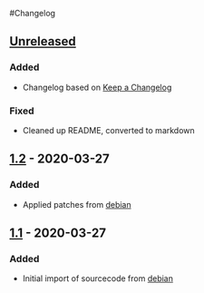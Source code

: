 #Changelog

## [Unreleased]

### Added
- Changelog based on [Keep a Changelog](https://keepachangelog.com/en/1.0.0/)

### Fixed
- Cleaned up README, converted to markdown

## [1.2] - 2020-03-27

### Added 

- Applied patches from [debian](https://sources.debian.org/src/xstarfish/)

## [1.1] - 2020-03-27

### Added 

- Initial import of sourcecode from [debian](https://sources.debian.org/src/xstarfish/)

[unreleased]: https://github.com/shalmezad/xstarfish/compare/v1.2...HEAD
[1.2]: https://github.com/shalmezad/xstarfish/compare/v1.1...v1.2
[1.1]: https://github.com/shalmezad/xstarfish/releases/tag/v1.1
